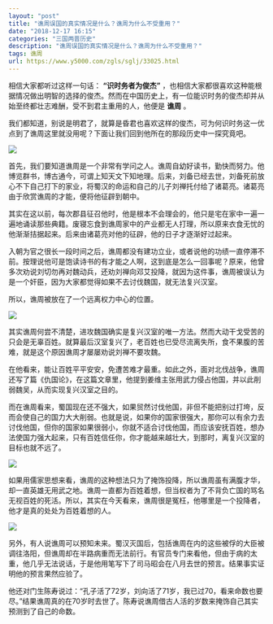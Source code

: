```yaml
---
layout: "post"
title: "谯周误国的真实情况是什么？谯周为什么不受重用？"
date: "2018-12-17 16:15"
categories: "三国两晋历史"
description: "谯周误国的真实情况是什么？谯周为什么不受重用？"
tags: 谯周
url: https://www.y5000.com/zgls/sglj/33025.html
---
```






相信大家都听过这样一句话： **“识时务者为俊杰”**
，也相信大家都很喜欢这种能根据情况做出明智的选择的俊杰。然而在中国历史上，有一位能识时务的俊杰却并从始至终都壮志难酬，受不到君主重用的人，他便是
**谯周** 。

我们都知道，别说是明君了，就算是昏君也喜欢这样的俊杰，可为何识时务这一优点到了谯周这里就没用呢？下面让我们回到他所在的那段历史中一探究竟吧。

![](https://img.y5000.com/uploads/allimg/180913/1A3342409-0.jpg)

首先，我们要知道谯周是一个非常有学问之人。谯周自幼好读书，勤快而努力。他博览群书，博古通今，可谓上知天文下知地理。后来，刘备已经去世，刘备死前放心不下自己打下的家业，将蜀汉的命运和自己的儿子刘禅托付给了诸葛亮。诸葛亮由于欣赏谯周的才能，便将他征辟到朝中。

其实在这以前，每次郡县征召他时，他是根本不会理会的，他只是宅在家中一遍一遍地诵读那些典籍。废寝忘食到谯周家中的产业都无人打理，所以原来衣食无忧的他渐渐拮据起来。后来由诸葛亮对他的征辟，他的日子才逐渐好过起来。

入朝为官之很长一段时间之后，谯周都没有建功立业，或者说他的功绩一直停滞不前。按理说他可是饱读诗书的有才能之人啊，这到底是怎么一回事呢？原来，他曾多次劝说刘切勿再对魏动兵，还劝刘禅向邓艾投降，就因为这件事，谯周被误认为是一个奸臣，因为大家都觉得如果不去讨伐魏国，就无法复兴汉室。

所以，谯周被放在了一个远离权力中心的位置。

![](https://img.y5000.com/uploads/allimg/180913/1A3015149-1.jpg)

其实谯周何尝不清楚，进攻魏国确实是复兴汉室的唯一方法。然而大动干戈受苦的只会是无辜百姓。就算最后汉室复兴了，老百姓也已受尽流离失所，食不果腹的苦难，就是这个原因谯周才屡屡劝说刘禅不要攻魏。

在他看来，能让百姓平平安安，免遭苦难才最重。如此之外，面对北伐战争，谯周还写了篇《仇国论》，在这篇文章里，他提到姜维主张用武力侵占他国，并以此削弱魏吴，从而实现复兴汉室之目的。

而在谯周看来，蜀国现在还不强大，如果贸然讨伐他国，非但不能把别过打垮，反而会使自己的国力大大削弱。也就是说，如果你的国家很强大，那你可以有余力去讨伐他国，但你的国家如果很弱小，你就不适合讨伐他国，而应该安抚百姓，想办法使国力强大起来，只有百姓信任你，你才能越来越壮大，到那时，离复兴汉室的目标也就不远了。

![](https://img.y5000.com/uploads/allimg/180913/1A30155A-2.jpg)

如果用儒家思想来看，谯周的这种想法只为了掩饰投降，所以谯周虽有满腹才华，却一直英雄无用武之地。谯周一直都为百姓着想，但当权者为了不背负亡国的骂名无视百姓的死活。所以，其实在今天看来，谯周很是冤枉，他哪里是一个投降者，他才是真的处处为百姓着想的人。

![](https://img.y5000.com/uploads/allimg/180913/1A3013J1-3.jpg)

另外，有人说谯周可以预知未来。蜀汉灭国后，包括谯周在内的这些被俘的大臣被调往洛阳，但谯周却在半路病重而无法前行。有官员专门来看他，但由于病的太重，他几乎无法说话，于是他用笔写下了司马昭会在八月去世的预言。结果事实证明他的预言果然应验了。

他还对门生陈寿说过：“孔子活了72岁，刘向活了71岁，我已过70，看来命数也要尽。”结果谯周真的在70岁时去世了。陈寿说谯周借古人活的岁数来掩饰自己其实预测到了自己的命数。

